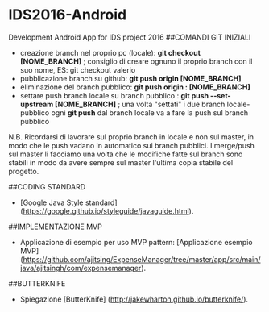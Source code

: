 # IDS2016-Android
Development Android App for IDS project 2016
##COMANDI GIT INIZIALI
- creazione branch nel proprio pc (locale): **git checkout [NOME_BRANCH]** ; consiglio di creare ognuno il proprio branch con il suo nome, ES: git checkout valerio
- pubblicazione branch su github: **git push origin [NOME_BRANCH]**
- eliminazione del branch pubblico: **git push origin : [NOME_BRANCH]**
- settare push branch locale su branch pubblico : **git push --set-upstream [NOME_BRANCH]** ; una volta "settati" i due branch locale-pubblico ogni **git push** dal branch locale va a fare la push sul branch pubblico


N.B. Ricordarsi di lavorare sul proprio branch in locale e non sul master, in modo che le push vadano in automatico sui branch pubblici.
I merge/push sul master li facciamo una volta che le modifiche fatte sul branch sono stabili in modo da avere sempre sul master l'ultima copia stabile del progetto.

##CODING STANDARD
- [Google Java Style standard] (https://google.github.io/styleguide/javaguide.html).

##IMPLEMENTAZIONE MVP
- Applicazione di esempio per uso MVP pattern: [Applicazione esempio MVP] (https://github.com/ajitsing/ExpenseManager/tree/master/app/src/main/java/ajitsingh/com/expensemanager).


##BUTTERKNIFE
- Spiegazione [ButterKnife] (http://jakewharton.github.io/butterknife/).